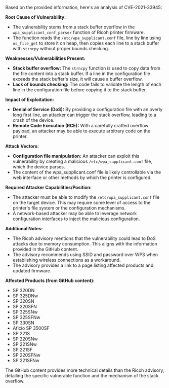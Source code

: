 Based on the provided information, here's an analysis of CVE-2021-33945:

**Root Cause of Vulnerability:**

*   The vulnerability stems from a stack buffer overflow in the `wpa_supplicant_conf_parser` function of Ricoh printer firmware.
*   The function reads the `/etc/wpa_supplicant.conf` file, line by line using `os_file_get` to store it on heap, then copies each line to a stack buffer with `strncpy` without proper bounds checking.

**Weaknesses/Vulnerabilities Present:**

*   **Stack buffer overflow:** The `strncpy` function is used to copy data from the file content into a stack buffer. If a line in the configuration file exceeds the stack buffer's size, it will cause a buffer overflow.
*   **Lack of bounds checking:** The code fails to validate the length of each line in the configuration file before copying it to the stack buffer.

**Impact of Exploitation:**

*   **Denial of Service (DoS):** By providing a configuration file with an overly long first line, an attacker can trigger the stack overflow, leading to a crash of the device.
*   **Remote Code Execution (RCE):** With a carefully crafted overflow payload, an attacker may be able to execute arbitrary code on the printer.

**Attack Vectors:**

*   **Configuration file manipulation:** An attacker can exploit this vulnerability by creating a malicious `/etc/wpa_supplicant.conf` file, which the device parses.
*   The content of the wpa_supplicant.conf file is likely controllable via the web interface or other methods by which the printer is configured.

**Required Attacker Capabilities/Position:**

*   The attacker must be able to modify the `/etc/wpa_supplicant.conf` file on the target device. This may require some level of access to the printer's file system or the configuration mechanisms.
*   A network-based attacker may be able to leverage network configuration interfaces to inject the malicious configuration.

**Additional Notes:**

*   The Ricoh advisory mentions that the vulnerability could lead to DoS attacks due to memory consumption. This aligns with the information provided in the GitHub content.
*   The advisory recommends using SSID and password over WPS when establishing wireless connections as a workaround.
*   The advisory provides a link to a page listing affected products and updated firmware.

**Affected Products (from GitHub content):**

*   SP 320DN
*   SP 325DNw
*   SP 320SN
*   SP 320SFN
*   SP 325SNw
*   SP 325SFNw
*   SP 330SN
*   Aficio SP 3500SF
*   SP 221S
*   SP 220SNw
*   SP 221SNw
*   SP 221SF
*   SP 220SFNw
*   SP 221SFNw

The GitHub content provides more technical details than the Ricoh advisory, detailing the specific vulnerable function and the mechanism of the stack overflow.